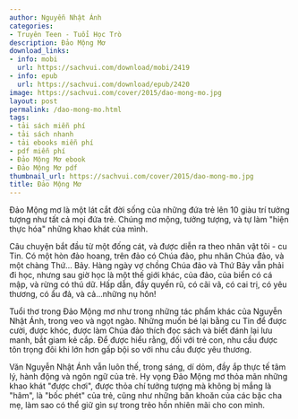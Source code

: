 ```yaml
---
author: Nguyễn Nhật Ánh
categories:
- Truyên Teen - Tuổi Học Trò
description: Đảo Mộng Mơ
download_links:
- info: mobi
  url: https://sachvui.com/download/mobi/2419
- info: epub
  url: https://sachvui.com/download/epub/2420
image: https://sachvui.com/cover/2015/dao-mong-mo.jpg
layout: post
permalink: /dao-mong-mo.html
tags:
- tải sách miễn phí
- tải sách nhanh
- tải ebooks miễn phí
- pdf miễn phí
- Đảo Mộng Mơ ebook
- Đảo Mộng Mơ pdf
thumbnail_url: https://sachvui.com/cover/2015/dao-mong-mo.jpg
title: Đảo Mộng Mơ
---
```


 <div class="item-desc text-justify"> <p>Đảo Mộng mơ là một lát cắt đời sống của những đứa trẻ lên 10 giàu trí tưởng tượng như tất cả mọi đứa trẻ. Chúng mơ mộng, tưởng tượng, và tự làm "hiện thực hóa" những khao khát của mình.</p><p>Câu chuyện bắt đầu từ một đống cát, và được diễn ra theo nhân vật tôi - cu Tin. Có một hòn đảo hoang, trên đảo có Chúa đảo, phu nhân Chúa đảo, và một chàng Thứ... Bảy. Hàng ngày vợ chồng Chúa đảo và Thứ Bảy vẫn phải đi học, nhưng sau giờ học là một thế giới khác, của đảo, của biển có cá mập, và rừng có thú dữ. Hấp dẫn, đầy quyến rũ, có cãi vã, có cai trị, có yêu thương, có ẩu đả, và cả...những nụ hôn!</p><p>Tuổi thơ trong Đảo Mộng mơ như trong những tác phẩm khác của Nguyễn Nhật Ánh, trong veo và ngọt ngào. Những muốn bé lại bằng cu Tin để được cười, được khóc, được làm Chúa đảo thích đọc sách và biết đánh lại lưu manh, bắt giam kẻ cắp. Để được hiểu rằng, đối với trẻ con, nhu cầu được tôn trọng đôi khi lớn hơn gấp bội so với nhu cầu được yêu thương.</p><p>Văn Nguyễn Nhật Ánh vẫn luôn thế, trong sáng, dí dỏm, đầy ắp thực tế tâm lý, hành động và ngôn ngữ của trẻ. Hy vọng Đảo Mộng mơ thỏa mãn những khao khát "được chơi", được thỏa chí tưởng tượng mà không bị mắng là "hâm", là "bốc phét" của trẻ, cũng như những băn khoăn của các bậc cha mẹ, làm sao có thể giữ gìn sự trong trẻo hồn nhiên mãi cho con mình.</p> </div>